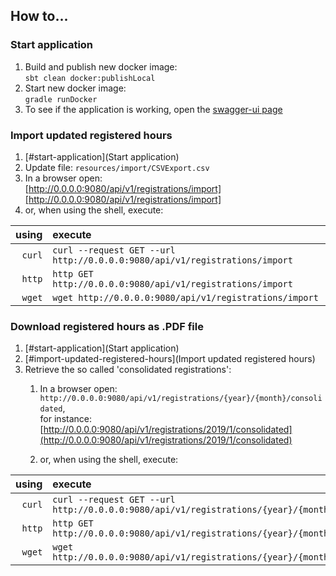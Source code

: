 ## How to...

### Start application

1. Build and publish new docker image:<br/>```sbt clean docker:publishLocal``` 
1. Start new docker image:<br/>```gradle runDocker```
1. To see if the application is working, open the [swagger-ui page](http://0.0.0.0:9079)
 
### Import updated registered hours

1. [#start-application](Start application)
1. Update file: `resources/import/CSVExport.csv`
1. In a browser open: <br/> [http://0.0.0.0:9080/api/v1/registrations/import][http://0.0.0.0:9080/api/v1/registrations/import]
1. or, when using the shell, execute: <br/>

| using      | execute                                                                         |
| ---------: | :------------------------------------------------------------------------------ |
| ```curl``` |  ```curl --request GET --url http://0.0.0.0:9080/api/v1/registrations/import``` |
| ```http``` |  ```http GET http://0.0.0.0:9080/api/v1/registrations/import```                 |
| ```wget``` |  ```wget http://0.0.0.0:9080/api/v1/registrations/import```                     |

### Download registered hours as .PDF file

1. [#start-application](Start application)
1. [#import-updated-registered-hours](Import updated registered hours)
1. Retrieve the so called 'consolidated registrations':
    1. In a browser open: <br/>```http://0.0.0.0:9080/api/v1/registrations/{year}/{month}/consolidated```, <br/>for instance: [http://0.0.0.0:9080/api/v1/registrations/2019/1/consolidated](http://0.0.0.0:9080/api/v1/registrations/2019/1/consolidated)
    
    1. or, when using the shell, execute: <br/>

| using      | execute                                                                                              | example                                                                                     |
| ---------: | :--------------------------------------------------------------------------------------------------- | ------------------------------------------------------------------------------------------- |
| ```curl``` |  ```curl --request GET --url http://0.0.0.0:9080/api/v1/registrations/{year}/{month}/consolidated``` | ```curl --request GET --url http://0.0.0.0:9080/api/v1/registrations/2019/1/consolidated``` |
| ```http``` |  ```http GET http://0.0.0.0:9080/api/v1/registrations/{year}/{month}/consolidated```                 |  ```http GET http://0.0.0.0:9080/api/v1/registrations/2019/1/consolidated```                |
| ```wget``` |  ```wget http://0.0.0.0:9080/api/v1/registrations/{year}/{month}/consolidated```                     |  ```wget http://0.0.0.0:9080/api/v1/registrations/2019/1/consolidated```                    |
 

